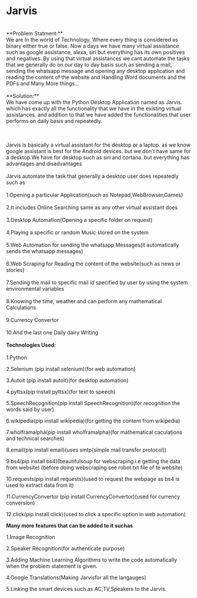 # Jarvis
<br />
**Problem Statment:**<br /> We are In the world of Technology. Where every thing is considered as binary either true or false. Now a days we have many virtual assistance such as 
                  google assistance, alexa, siri but everything has its own positives and negatives. By using that virtual assistances we cant automate the tasks that we 
                  generally do on our day to day basis such as sending a mail, sending the whatsapp message and  opening any desktop application and reading the content
                  of the website and Handling Word documents and the PDFs and Many More things...<br /><br />
**Solution:**<br /> We have come up with the Python Desktop Application named as Jarvis. which has exactly all the functionality that we have in the existing virtual assistances.
          and addition to that we have added the functionalities that user performs on daily basis and repeatedly.
              
<br /><br />
Jarvis is basically a virtual assistant for the desktop or a laptop. as we know google assistant is best for the Android devices.
but we don't have same for a desktop.We have for desktop such as siri and cortana. but everything has advantages and disadvantages
<br /><br />
Jarvis automate the task that generally a desktop user does repeatedly such as 
<br /><br />
1.Opening a particular Application(such as Notepad,WebBrowser,Games)
<br /><br />
2.It includes Online Searching same as any other virtual assistant does
<br /><br />
3.Desktop Automation(Opening a specific folder on request)
<br /><br />
4.Playing a specific or random Music stored on the system
<br /><br />
5.Web Automation for sending the whatsapp Messages(it automatically sends the whatsapp messages)
<br /><br />
6.Web Scraping for Reading the content of the website(such as news or stories)
<br /><br />
7.Sending the mail to specific mail id specified by user by using the system environmental variables
<br /><br />
8.Knowing the time, weather and can perform any mathematical Calculations
<br /><br />
9.Currency Convertor
<br /><br />
10.And the last one Daily dairy Writing
<br /><br />
**Technologies Used:**
<br /><br />
1.Python

2.Selenium (pip  install selenium)(for web automation)

3.Autoit (pip install autoit)(for desktop automation)

4.pyttsx(pip install pyttsx)(for text to speech)

5.SpeechRecognition(pip install SpeechRecognition)(for recognition the words said by user)

6.wikipedia(pip install wikipedia)(for getting the content from wikipedia)

7.wholframalpha(pip install wholframalpha)(for mathematical caculations and technical searches)

8.email(pip install email)(uses smtp(simple mail transfer protocol))

9.bs4(pip install bs4)(beautifulsoup for webscraping i.e getting the data from website)
(before doing webscraping see robot.txt file of te website)

10.requests(pip install requests)(used to request the webpage as bs4 is used to extract data from it)

11.CurrencyConvertor (pip install CurrencyConvertor)(used for currency conversion)

12.click(pip install click)(used to click a specific option in web automation)

**Many more features that can be added to it suchas**

1.Image Recognition

2.Speaker Recognition(for authenticate purpose) 

3.Adding Machine Learning Algorithms to write the code automatically when the problem
statement is given.

4.Google Translations(Making Jarvisfor all the langauges)

5.Linking the smart devices such as AC,TV,Speakers to the Jarvis.
